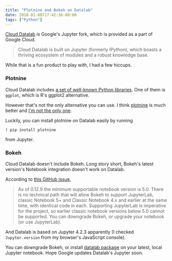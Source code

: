 ```yaml
---
title: "Plotnine and Bokeh on Datalab"
date: 2018-01-08T17:42:36-08:00
tags: ["Python"]
---
```


[Cloud Datalab](https://cloud.google.com/datalab/) is Google's Jupyter fork, which is provided as a part of Google Cloud.

> Cloud Datalab is built on Jupyter (formerly IPython), which boasts a thriving ecosystem of modules and a robust knowledge base.

While that is a fun product to play with, I had a few hiccups.

### Plotnine

Cloud Datalab includes [a set of well-known Python libraries](https://cloud.google.com/datalab/docs/concepts/key-concepts#included_libraries). One of them is `ggplot`, which is R's ggplot2 alternative.

However that's not the only alternative you can use. I think [plotnine](https://github.com/has2k1/plotnine) is much better and [I'm not the only one](http://pltn.ca/plotnine-superior-python-ggplot/).

Luckily, you can install plotnine on Datalab easily by running

```
! pip install plotnine
```

from Jupyter.

### Bokeh

Cloud Datalab doesn't include Bokeh. Long story short, Bokeh's latest version's Notebook integration doesn't work on Datalab.

According to [this GitHub issue](https://github.com/bokeh/bokeh/issues/7005),

> As of 0.12.9 the minimum supportable notebook version is 5.0. There is no technical path that will allow Bokeh to support JupyterLab, classic Notebook 5+ and Classic Notebook 4.x and earlier at the same time, with identical code in each. Supporting JupyterLab is imperative for the project, so earlier classic notebook versions below 5.0 cannot be supported. You can downgrade Bokeh, or upgrade your notebook (or use JupyterLab).

And Datalab is based on Jupyter 4.2.3 apparently (I checked `Jupyter.version` from my browser's JavaScript console).

You can downgrade Bokeh, or install [datalab package](https://github.com/googledatalab/pydatalab) on your latest, local Jupyter notebook. Hope Google updates Datalab's Jupyter soon.

